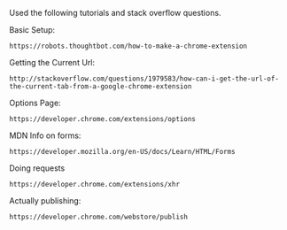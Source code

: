 Used the following tutorials and stack overflow questions.

Basic Setup:
```
https://robots.thoughtbot.com/how-to-make-a-chrome-extension
```

Getting the Current Url:
```
http://stackoverflow.com/questions/1979583/how-can-i-get-the-url-of-the-current-tab-from-a-google-chrome-extension
```

Options Page:
```
https://developer.chrome.com/extensions/options
```

MDN Info on forms:
```
https://developer.mozilla.org/en-US/docs/Learn/HTML/Forms
```

Doing requests
```
https://developer.chrome.com/extensions/xhr
```

Actually publishing:
```
https://developer.chrome.com/webstore/publish
```
